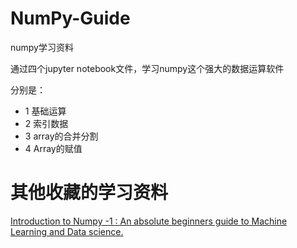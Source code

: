# NumPy-Guide
numpy学习资料

通过四个jupyter notebook文件，学习numpy这个强大的数据运算软件

分别是：
- 1 基础运算
- 2 索引数据
- 3 array的合并分割
- 4 Array的赋值

# 其他收藏的学习资料
[Introduction to Numpy -1 : An absolute beginners guide to Machine Learning and Data science.](https://medium.com/hackernoon/introduction-to-numpy-1-an-absolute-beginners-guide-to-machine-learning-and-data-science-5d87f13f0d51)

